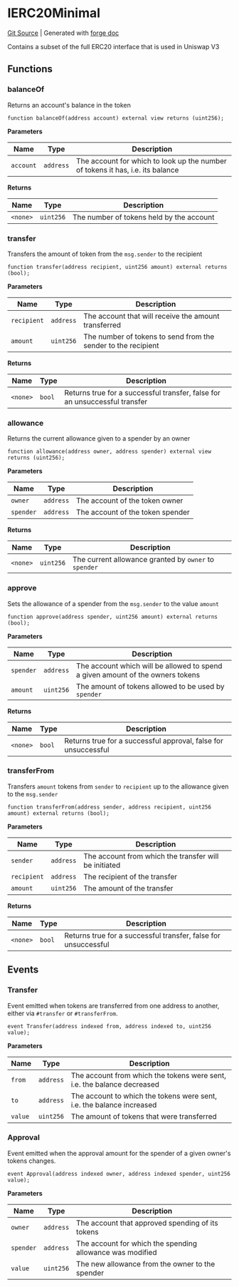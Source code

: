 # IERC20Minimal
[Git Source](https://github.com/uniswap/v4-core/blob/1141642f8ba4665a50660886a8a8401526677045/src/interfaces/external/IERC20Minimal.sol)
| Generated with [forge doc](https://book.getfoundry.sh/reference/forge/forge-doc)

Contains a subset of the full ERC20 interface that is used in Uniswap V3


## Functions
### balanceOf

Returns an account's balance in the token


```solidity
function balanceOf(address account) external view returns (uint256);
```
**Parameters**

|Name|Type|Description|
|----|----|-----------|
|`account`|`address`|The account for which to look up the number of tokens it has, i.e. its balance|

**Returns**

|Name|Type|Description|
|----|----|-----------|
|`<none>`|`uint256`|The number of tokens held by the account|


### transfer

Transfers the amount of token from the `msg.sender` to the recipient


```solidity
function transfer(address recipient, uint256 amount) external returns (bool);
```
**Parameters**

|Name|Type|Description|
|----|----|-----------|
|`recipient`|`address`|The account that will receive the amount transferred|
|`amount`|`uint256`|The number of tokens to send from the sender to the recipient|

**Returns**

|Name|Type|Description|
|----|----|-----------|
|`<none>`|`bool`|Returns true for a successful transfer, false for an unsuccessful transfer|


### allowance

Returns the current allowance given to a spender by an owner


```solidity
function allowance(address owner, address spender) external view returns (uint256);
```
**Parameters**

|Name|Type|Description|
|----|----|-----------|
|`owner`|`address`|The account of the token owner|
|`spender`|`address`|The account of the token spender|

**Returns**

|Name|Type|Description|
|----|----|-----------|
|`<none>`|`uint256`|The current allowance granted by `owner` to `spender`|


### approve

Sets the allowance of a spender from the `msg.sender` to the value `amount`


```solidity
function approve(address spender, uint256 amount) external returns (bool);
```
**Parameters**

|Name|Type|Description|
|----|----|-----------|
|`spender`|`address`|The account which will be allowed to spend a given amount of the owners tokens|
|`amount`|`uint256`|The amount of tokens allowed to be used by `spender`|

**Returns**

|Name|Type|Description|
|----|----|-----------|
|`<none>`|`bool`|Returns true for a successful approval, false for unsuccessful|


### transferFrom

Transfers `amount` tokens from `sender` to `recipient` up to the allowance given to the `msg.sender`


```solidity
function transferFrom(address sender, address recipient, uint256 amount) external returns (bool);
```
**Parameters**

|Name|Type|Description|
|----|----|-----------|
|`sender`|`address`|The account from which the transfer will be initiated|
|`recipient`|`address`|The recipient of the transfer|
|`amount`|`uint256`|The amount of the transfer|

**Returns**

|Name|Type|Description|
|----|----|-----------|
|`<none>`|`bool`|Returns true for a successful transfer, false for unsuccessful|


## Events
### Transfer
Event emitted when tokens are transferred from one address to another, either via `#transfer` or `#transferFrom`.


```solidity
event Transfer(address indexed from, address indexed to, uint256 value);
```

**Parameters**

|Name|Type|Description|
|----|----|-----------|
|`from`|`address`|The account from which the tokens were sent, i.e. the balance decreased|
|`to`|`address`|The account to which the tokens were sent, i.e. the balance increased|
|`value`|`uint256`|The amount of tokens that were transferred|

### Approval
Event emitted when the approval amount for the spender of a given owner's tokens changes.


```solidity
event Approval(address indexed owner, address indexed spender, uint256 value);
```

**Parameters**

|Name|Type|Description|
|----|----|-----------|
|`owner`|`address`|The account that approved spending of its tokens|
|`spender`|`address`|The account for which the spending allowance was modified|
|`value`|`uint256`|The new allowance from the owner to the spender|

